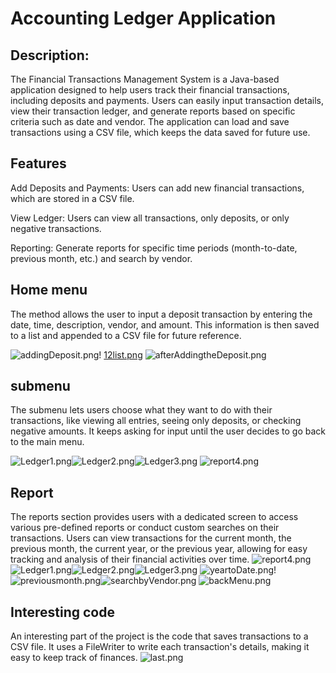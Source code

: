# Accounting Ledger Application

## Description: 
The Financial Transactions Management System is a Java-based application designed to help users track their financial transactions, 
including deposits and payments. Users can easily input transaction details, view their transaction ledger, and generate reports 
based on specific criteria such as date and vendor. The application can load and save transactions using a CSV file, which keeps 
the data saved for future use.

## Features
Add Deposits and Payments: Users can add new financial transactions, which are stored in a CSV file.

View Ledger: Users can view all transactions, only deposits, or only negative transactions.

Reporting: Generate reports for specific time periods (month-to-date, previous month, etc.) and search by vendor.

## Home menu
The  method allows the user to input a deposit transaction by entering the date, time, description, vendor, and amount. 
This information is then saved to a list and appended to a CSV file for future reference.

![addingDeposit.png](photos%2FaddingDeposit.png)! [12list.png](photos%2F12list.png)
![afterAddingtheDeposit.png](photos%2FafterAddingtheDeposit.png)


## submenu
The submenu lets users choose what they want to do with their transactions, like viewing all entries, seeing only deposits,
or checking negative amounts. It keeps asking for input until the user decides to go back to the main menu.

![Ledger1.png](photos%2FLedger1.png)![Ledger2.png](photos%2FLedger2.png)![Ledger3.png](photos%2FLedger3.png)
![report4.png](photos%2Freport4.png)

## Report
The reports section provides users with a dedicated screen to access various pre-defined reports or conduct 
custom searches on their transactions. Users can view transactions for the current month, the previous month, 
the current year, or the previous year, allowing for easy tracking and analysis of their financial activities over time.
![report4.png](photos%2Freport4.png) ![Ledger1.png](photos%2FLedger1.png)![Ledger2.png](photos%2FLedger2.png)![Ledger3.png](photos%2FLedger3.png)
![yeartoDate.png](photos%2FyeartoDate.png)!![previousmonth.png](photos%2Fpreviousmonth.png)![searchbyVendor.png](photos%2FsearchbyVendor.png)
![backMenu.png](photos%2FbackMenu.png)

## Interesting code
An interesting part of the project is the code that saves transactions to a CSV file. It uses a FileWriter to write
each transaction's details, making it easy to keep track of finances.
![last.png](photos%2Flast.png)